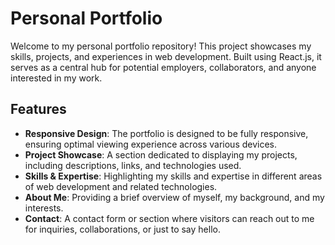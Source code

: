 # Personal Portfolio

Welcome to my personal portfolio repository! This project showcases my skills, projects, and experiences in web development. Built using React.js, it serves as a central hub for potential employers, collaborators, and anyone interested in my work.

## Features

- **Responsive Design**: The portfolio is designed to be fully responsive, ensuring optimal viewing experience across various devices.
- **Project Showcase**: A section dedicated to displaying my projects, including descriptions, links, and technologies used.
- **Skills & Expertise**: Highlighting my skills and expertise in different areas of web development and related technologies.
- **About Me**: Providing a brief overview of myself, my background, and my interests.
- **Contact**: A contact form or section where visitors can reach out to me for inquiries, collaborations, or just to say hello.
